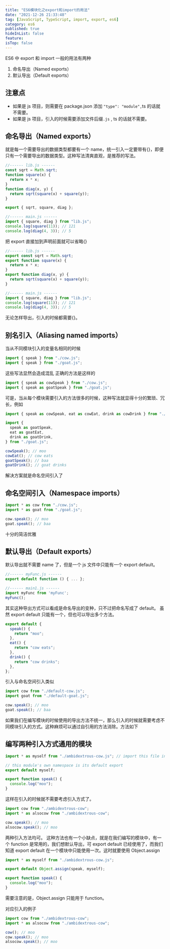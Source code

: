 ```yaml
---
title: "ES6模块化之export和import的用法"
date: "2021-12-26 21:33:48"
tag: [JavaScript, TypeScript, import, export, es6]
category: es6
published: true
hideInList: false
feature:
isTop: false
---
```


ES6 中 export 和 import 一般的用法有两种

1. 命名导出（Named exports）
2. 默认导出（Default exports）

## 注意点

- 如果是 js 项目，则需要在 package.json 添加 `"type": "module",`ts 的话就不需要。
- 如果是 js 项目，引入的时候需要添加文件后缀`.js` , ts 的话就不需要。

## 命名导出（Named exports）

就是每一个需要导出的数据类型都要有一个 name，统一引入一定要带有{}，即便只有一个需要导出的数据类型。这种写法清爽直观，是推荐的写法。

```javascript
//------ lib.js ------
const sqrt = Math.sqrt;
function square(x) {
  return x * x;
}
function diag(x, y) {
  return sqrt(square(x) + square(y));
}

export { sqrt, square, diag };

//------ main.js ------
import { square, diag } from "lib.js";
console.log(square(11)); // 121
console.log(diag(4, 3)); // 5
```

把 export 直接加到声明前面就可以省略{}

```javascript
//------ lib.js ------
export const sqrt = Math.sqrt;
export function square(x) {
  return x * x;
}
export function diag(x, y) {
  return sqrt(square(x) + square(y));
}

//------ main.js ------
import { square, diag } from "lib.js";
console.log(square(11)); // 121
console.log(diag(4, 3)); // 5
```

无论怎样导出，引入的时候都需要{}。

## 别名引入（Aliasing named imports）

当从不同模块引入的变量名相同的时候

```javascript
import { speak } from "./cow.js";
import { speak } from "./goat.js";
```

这些写法显然会造成混乱
正确的方法是这样的

```javascript
import { speak as cowSpeak } from "./cow.js";
import { speak as goatSpeak } from "./goat.js";
```

可是，当从每个模块需要引入的方法很多的时候，这种写法就显得十分的繁琐、冗长，例如

```javascript
import { speak as cowSpeak, eat as cowEat, drink as cowDrink } from "./cow.js";

import {
  speak as goatSpeak,
  eat as goatEat,
  drink as goatDrink,
} from "./goat.js";

cowSpeak(); // moo
cowEat(); // cow eats
goatSpeak(); // baa
goatDrink(); // goat drinks
```

解决方案就是命名空间引入了

## 命名空间引入（Namespace imports）

```javascript
import * as cow from "./cow.js";
import * as goat from "./goat.js";

cow.speak(); // moo
goat.speak(); // baa
```

十分的简洁优雅

## 默认导出（Default exports）

默认导出就不需要 name 了，但是一个 js 文件中只能有一个 export default。

```javascript
//------ myFunc.js ------
export default function () { ... };

//------ main1.js ------
import myFunc from 'myFunc';
myFunc();
```

其实这种导出方式可以看成是命名导出的变种，只不过把命名写成了 default。
虽然 export default 只能有一个，但也可以导出多个方法。

```javascript
export default {
  speak() {
    return "moo";
  },
  eat() {
    return "cow eats";
  },
  drink() {
    return "cow drinks";
  },
};
```

引入与命名空间引入类似

```javascript
import cow from "./default-cow.js";
import goat from "./default-goat.js";

cow.speak(); // moo
goat.speak(); // baa
```

如果我们在编写模块的时候使用的导出方法不统一，那么引入的时候就需要考虑不同模块引入的方式。这种麻烦可以通过自引用的方法消除。方法如下

## 编写两种引入方式通用的模块

```javascript
import * as myself from "./ambidextrous-cow.js"; // import this file into itself

// this module's own namespace is its default export
export default myself;

export function speak() {
  console.log("moo");
}
```

这样在引入的时候就不需要考虑引入方式了。

```javascript
import cow from "./ambidextrous-cow";
import * as alsocow from "./ambidextrous-cow";

cow.speak(); // moo
alsocow.speak(); // moo
```

两种引入方法均可。
这种方法也有一个小缺点，就是在我们编写的模块中，有一个 function 是常用的，我们想默认导出，可 export default 已经使用了，而我们知道 export default 在一个模块中只能使用一次。这时就要使用 Object.assign

```javascript
import * as myself from "./ambidextrous-cow.js";

export default Object.assign(speak, myself);

export function speak() {
  console.log("moo");
}
```

需要注意的是，Object.assign 只能用于 function。

对应引入的例子

```javascript
import cow from "./ambidextrous-cow";
import * as alsocow from "./ambidextrous-cow";

cow(); // moo
cow.speak(); // moo
alsocow.speak(); // moo
```
